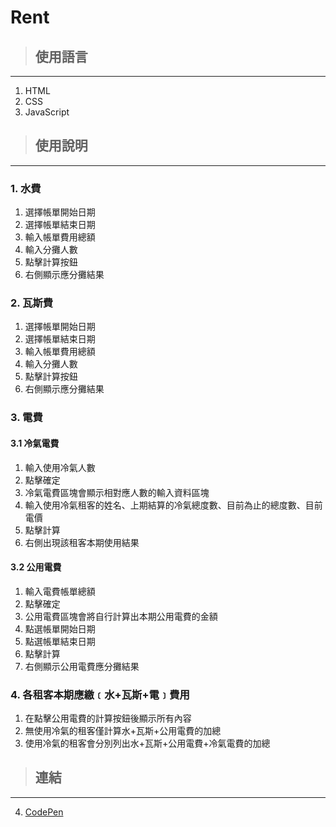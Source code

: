 # Rent

> ## 使用語言

---

1. HTML
2. CSS
3. JavaScript

> ## 使用說明

---

### 1. 水費

1. 選擇帳單開始日期
2. 選擇帳單結束日期
3. 輸入帳單費用總額
4. 輸入分攤人數
5. 點擊計算按鈕
6. 右側顯示應分攤結果

### 2. 瓦斯費

1. 選擇帳單開始日期
2. 選擇帳單結束日期
3. 輸入帳單費用總額
4. 輸入分攤人數
5. 點擊計算按鈕
6. 右側顯示應分攤結果

### 3. 電費

#### 3.1 冷氣電費

1. 輸入使用冷氣人數
2. 點擊確定
3. 冷氣電費區塊會顯示相對應人數的輸入資料區塊
4. 輸入使用冷氣租客的姓名、上期結算的冷氣總度數、目前為止的總度數、目前電價
5. 點擊計算
6. 右側出現該租客本期使用結果

#### 3.2 公用電費

1. 輸入電費帳單總額
2. 點擊確定
3. 公用電費區塊會將自行計算出本期公用電費的金額
4. 點選帳單開始日期
5. 點選帳單結束日期
6. 點擊計算
7. 右側顯示公用電費應分攤結果

### 4. 各租客本期應繳﹝水+瓦斯+電﹞費用

1. 在點擊公用電費的計算按鈕後顯示所有內容
2. 無使用冷氣的租客僅計算水+瓦斯+公用電費的加總
3. 使用冷氣的租客會分別列出水+瓦斯+公用電費+冷氣電費的加總

> ## 連結

---

4. [CodePen](https://codepen.io/Clare46/pen/poEKryW)

